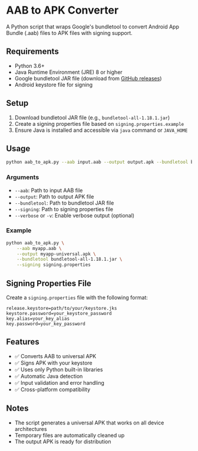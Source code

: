 # AAB to APK Converter

A Python script that wraps Google's bundletool to convert Android App Bundle (.aab) files to APK files with signing support.

## Requirements

- Python 3.6+
- Java Runtime Environment (JRE) 8 or higher
- Google bundletool JAR file (download from [GitHub releases](https://github.com/google/bundletool/releases))
- Android keystore file for signing

## Setup

1. Download bundletool JAR file (e.g., `bundletool-all-1.18.1.jar`)
2. Create a signing properties file based on `signing.properties.example`
3. Ensure Java is installed and accessible via `java` command or `JAVA_HOME`

## Usage

```bash
python aab_to_apk.py --aab input.aab --output output.apk --bundletool bundletool-all-1.18.1.jar --signing signing.properties
```

### Arguments

- `--aab`: Path to input AAB file
- `--output`: Path to output APK file
- `--bundletool`: Path to bundletool JAR file
- `--signing`: Path to signing properties file
- `--verbose` or `-v`: Enable verbose output (optional)

### Example

```bash
python aab_to_apk.py \
    --aab myapp.aab \
    --output myapp-universal.apk \
    --bundletool bundletool-all-1.18.1.jar \
    --signing signing.properties
```

## Signing Properties File

Create a `signing.properties` file with the following format:

```properties
release.keystore=path/to/your/keystore.jks
keystore.password=your_keystore_password
key.alias=your_key_alias
key.password=your_key_password
```

## Features

- ✅ Converts AAB to universal APK
- ✅ Signs APK with your keystore
- ✅ Uses only Python built-in libraries
- ✅ Automatic Java detection
- ✅ Input validation and error handling
- ✅ Cross-platform compatibility

## Notes

- The script generates a universal APK that works on all device architectures
- Temporary files are automatically cleaned up
- The output APK is ready for distribution
